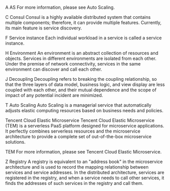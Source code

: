A
AS
For more information, please see Auto Scaling.

C
Consul
Consul is a highly available distributed system that contains multiple components; therefore, it can provide multiple features. Currently, its main feature is service discovery.

F
Service instance
Each individual workload in a service is called a service instance.

H
Environment
An environment is an abstract collection of resources and objects. Services in different environments are isolated from each other. Under the premise of network connectivity, services in the same environment can discover and call each other.

J
Decoupling
Decoupling refers to breaking the coupling relationship, so that the three layers of data model, business logic, and view display are less coupled with each other, and their mutual dependence and the scope of impact of any potential incident are minimized.

T
Auto Scaling
Auto Scaling is a managerial service that automatically adjusts elastic computing resources based on business needs and policies.

Tencent Cloud Elastic Microservice
Tencent Cloud Elastic Microservice (TEM) is a serverless PaaS platform designed for microservice applications. It perfectly combines serverless resources and the microservice architecture to provide a complete set of out-of-the-box microservice solutions.

TEM
For more information, please see Tencent Cloud Elastic Microservice.

Z
Registry
A registry is equivalent to an "address book" in the microservice architecture and is used to record the mapping relationship between services and service addresses. In the distributed architecture, services are registered in the registry, and when a service needs to call other services, it finds the addresses of such services in the registry and call them.